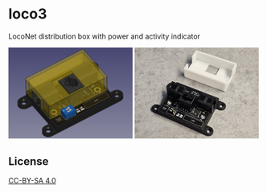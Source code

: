 # loco3

LocoNet distribution box with power and activity indicator

<p>
  <a href="images/render.png"><img src="images/render.png" width="49%" /><a>
  <a href="images/preview.jpeg"><img src="images/preview.jpeg" width="49%" /><a>
</p>

## License

[CC-BY-SA 4.0](http://creativecommons.org/licenses/by-sa/4.0)

